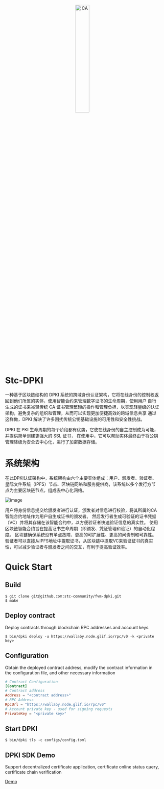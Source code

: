 <p align="center">
<img src="https://user-images.githubusercontent.com/52234994/165200623-c60e956b-5805-4088-bf58-f97ebd8ae8b4.png" 
    width="30%" border="0" alt="CA">
</p>

# Stc-DPKI
一种基于区块链结构的 DPKI 系统的跨域身份认证架构，它将在线身份的控制权返回到他们所属的实体，使用智能合约来管理数字证书的生命周期，使用用户
自行生成的证书来减轻传统 CA 证书管理繁琐的操作和管理负担，以实现轻量级的认证架构，避免复杂的组织和管理，从而可以实现更加便捷高效的跨域信息共享
通过这样做，DPKI 解决了许多困扰传统公钥基础设施的可用性和安全性挑战。

DPKI 在 PKI 生命周期的每个阶段都有优势，它使在线身份的自主控制成为可能，并提供简单创建更强大的 SSL 证书，
在使用中，它可以帮助实体最终由于将公钥管理降级为安全去中心化，进行了加密数据存储。

# 系统架构
在此DPKI认证架构中，系统架构由六个主要实体组成：用户、颁发者、验证者、星际文件系统（IPFS）节点、区块链网络和服务提供商，该系统以多个发行方节点为主要区块链节点，组成去中心化网络。 

![image](https://user-images.githubusercontent.com/52234994/215308087-de3a4043-6269-4517-a5aa-7847c10e05d9.png)

用户将身份信息提交给颁发者进行认证，颁发者对信息进行校验，将其所属的CA智能合约地址作为用户自生成证书的颁发者。
然后发行者生成可验证的证书凭据（VC）并将其存储在该智能合约中，以方便验证者快速验证信息的真实性。
使用区块链智能合约旨在提高证书生命周期（即颁发、凭证管理和验证）的自动化程度。
区块链确保系统没有单点故障、更高的可扩展性、更高的问责制和可靠性。
验证者可以直接从IPFS地址中提取证书，从区块链中提取VC来验证证书的真实性，可以减少验证者与颁发者之间的交互，有利于提高验证效率。


# Quick Start
## Build
```
$ git clone git@github.com:stc-community/fvm-dpki.git
$ make
```

## Deploy contract
Deploy contracts through blockchain RPC addresses and account keys
```
$ bin/dpki deploy -u https://wallaby.node.glif.io/rpc/v0 -k <private key>
```
## Configuration
Obtain the deployed contract address, modify the contract information in the configuration file, and other necessary information
```toml
# Contract Configuration
[Contract]
# Contract address
Address = "<contract address>"
# RPC Address
RpcUrl = "https://wallaby.node.glif.io/rpc/v0"
# Account private key - used for signing requests
PrivateKey = "<private key>"
```

## Start DPKI
```
$ bin/dpki tls -c configs/config.toml
```

## DPKI SDK Demo
Support decentralized certificate application, certificate online status query, certificate chain verification

[Demo](https://github.com/stc-community/fvm-dpki-casdk/tree/main/examples)